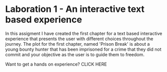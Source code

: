 # Laboration 1 - An interactive text based experience

In this assigment I have created the first chapter for a text based interactive experience that presents the user with different choices
throughout the journey. The plot for the first chapter, named 'Prison Break' is about a young bounty hunter that has been imprisoned for
a crime that they did not commit and your objective as the user is to guide them to freedom.

Want to get a hands on experience? CLICK HERE

